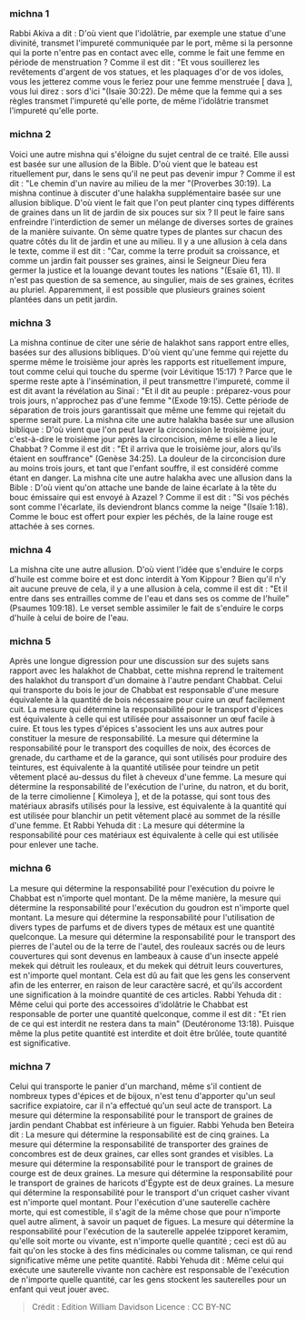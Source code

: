 
### michna 1
Rabbi Akiva a dit : D'où vient que l'idolâtrie, par exemple une statue d'une divinité, transmet l'impureté communiquée par le port, même si la personne qui la porte n'entre pas en contact avec elle, comme le fait une femme en période de menstruation ? Comme il est dit : "Et vous souillerez les revêtements d'argent de vos statues, et les plaquages d'or de vos idoles, vous les jetterez comme vous le feriez pour une femme menstruée [ dava ], vous lui direz : sors d'ici "(Isaïe 30:22). De même que la femme qui a ses règles transmet l'impureté qu'elle porte, de même l'idolâtrie transmet l'impureté qu'elle porte.

### michna 2
Voici une autre mishna qui s'éloigne du sujet central de ce traité. Elle aussi est basée sur une allusion de la Bible. D'où vient que le bateau est rituellement pur, dans le sens qu'il ne peut pas devenir impur ? Comme il est dit : "Le chemin d'un navire au milieu de la mer "(Proverbes 30:19). La mishna continue à discuter d'une halakha supplémentaire basée sur une allusion biblique. D'où vient le fait que l'on peut planter cinq types différents de graines dans un lit de jardin de six pouces sur six ? Il peut le faire sans enfreindre l'interdiction de semer un mélange de diverses sortes de graines de la manière suivante. On sème quatre types de plantes sur chacun des quatre côtés du lit de jardin et une au milieu. Il y a une allusion à cela dans le texte, comme il est dit : "Car, comme la terre produit sa croissance, et comme un jardin fait pousser ses graines, ainsi le Seigneur Dieu fera germer la justice et la louange devant toutes les nations "(Esaïe 61, 11). Il n'est pas question de sa semence, au singulier, mais de ses graines, écrites au pluriel. Apparemment, il est possible que plusieurs graines soient plantées dans un petit jardin.

### michna 3
La mishna continue de citer une série de halakhot sans rapport entre elles, basées sur des allusions bibliques. D'où vient qu'une femme qui rejette du sperme même le troisième jour après les rapports est rituellement impure, tout comme celui qui touche du sperme (voir Lévitique 15:17) ? Parce que le sperme reste apte à l'insémination, il peut transmettre l'impureté, comme il est dit avant la révélation au Sinaï : "Et il dit au peuple : préparez-vous pour trois jours, n'approchez pas d'une femme "(Exode 19:15). Cette période de séparation de trois jours garantissait que même une femme qui rejetait du sperme serait pure. La mishna cite une autre halakha basée sur une allusion biblique : D'où vient que l'on peut laver la circoncision le troisième jour, c'est-à-dire le troisième jour après la circoncision, même si elle a lieu le Chabbat ? Comme il est dit : "Et il arriva que le troisième jour, alors qu'ils étaient en souffrance" (Genèse 34:25). La douleur de la circoncision dure au moins trois jours, et tant que l'enfant souffre, il est considéré comme étant en danger. La mishna cite une autre halakha avec une allusion dans la Bible : D'où vient qu'on attache une bande de laine écarlate à la tête du bouc émissaire qui est envoyé à Azazel ? Comme il est dit : "Si vos péchés sont comme l'écarlate, ils deviendront blancs comme la neige "(Isaïe 1:18). Comme le bouc est offert pour expier les péchés, de la laine rouge est attachée à ses cornes.

### michna 4
La mishna cite une autre allusion. D'où vient l'idée que s'enduire le corps d'huile est comme boire et est donc interdit à Yom Kippour ? Bien qu'il n'y ait aucune preuve de cela, il y a une allusion à cela, comme il est dit : "Et il entre dans ses entrailles comme de l'eau et dans ses os comme de l'huile" (Psaumes 109:18). Le verset semble assimiler le fait de s'enduire le corps d'huile à celui de boire de l'eau.

### michna 5
Après une longue digression pour une discussion sur des sujets sans rapport avec les halakhot de Chabbat, cette mishna reprend le traitement des halakhot du transport d'un domaine à l'autre pendant Chabbat. Celui qui transporte du bois le jour de Chabbat est responsable d'une mesure équivalente à la quantité de bois nécessaire pour cuire un œuf facilement cuit. La mesure qui détermine la responsabilité pour le transport d'épices est équivalente à celle qui est utilisée pour assaisonner un œuf facile à cuire. Et tous les types d'épices s'associent les uns aux autres pour constituer la mesure de responsabilité. La mesure qui détermine la responsabilité pour le transport des coquilles de noix, des écorces de grenade, du carthame et de la garance, qui sont utilisés pour produire des teintures, est équivalente à la quantité utilisée pour teindre un petit vêtement placé au-dessus du filet à cheveux d'une femme. La mesure qui détermine la responsabilité de l'exécution de l'urine, du natron, et du borit, de la terre cimolienne [ Kimoleya ], et de la potasse, qui sont tous des matériaux abrasifs utilisés pour la lessive, est équivalente à la quantité qui est utilisée pour blanchir un petit vêtement placé au sommet de la résille d'une femme. Et Rabbi Yehuda dit : La mesure qui détermine la responsabilité pour ces matériaux est équivalente à celle qui est utilisée pour enlever une tache.

### michna 6
La mesure qui détermine la responsabilité pour l'exécution du poivre le Chabbat est n'importe quel montant. De la même manière, la mesure qui détermine la responsabilité pour l'exécution du goudron est n'importe quel montant. La mesure qui détermine la responsabilité pour l'utilisation de divers types de parfums et de divers types de métaux est une quantité quelconque. La mesure qui détermine la responsabilité pour le transport des pierres de l'autel ou de la terre de l'autel, des rouleaux sacrés ou de leurs couvertures qui sont devenus en lambeaux à cause d'un insecte appelé mekek qui détruit les rouleaux, et du mekek qui détruit leurs couvertures, est n'importe quel montant. Cela est dû au fait que les gens les conservent afin de les enterrer, en raison de leur caractère sacré, et qu'ils accordent une signification à la moindre quantité de ces articles. Rabbi Yehuda dit : Même celui qui porte des accessoires d'idolâtrie le Chabbat est responsable de porter une quantité quelconque, comme il est dit : "Et rien de ce qui est interdit ne restera dans ta main" (Deutéronome 13:18). Puisque même la plus petite quantité est interdite et doit être brûlée, toute quantité est significative.

### michna 7
Celui qui transporte le panier d'un marchand, même s'il contient de nombreux types d'épices et de bijoux, n'est tenu d'apporter qu'un seul sacrifice expiatoire, car il n'a effectué qu'un seul acte de transport. La mesure qui détermine la responsabilité pour le transport de graines de jardin pendant Chabbat est inférieure à un figuier. Rabbi Yehuda ben Beteira dit : La mesure qui détermine la responsabilité est de cinq graines. La mesure qui détermine la responsabilité de transporter des graines de concombres est de deux graines, car elles sont grandes et visibles. La mesure qui détermine la responsabilité pour le transport de graines de courge est de deux graines. La mesure qui détermine la responsabilité pour le transport de graines de haricots d'Égypte est de deux graines. La mesure qui détermine la responsabilité pour le transport d'un criquet casher vivant est n'importe quel montant. Pour l'exécution d'une sauterelle cachère morte, qui est comestible, il s'agit de la même chose que pour n'importe quel autre aliment, à savoir un paquet de figues. La mesure qui détermine la responsabilité pour l'exécution de la sauterelle appelée tzipporet keramim, qu'elle soit morte ou vivante, est n'importe quelle quantité ; ceci est dû au fait qu'on les stocke à des fins médicinales ou comme talisman, ce qui rend significative même une petite quantité. Rabbi Yehuda dit : Même celui qui exécute une sauterelle vivante non cachère est responsable de l'exécution de n'importe quelle quantité, car les gens stockent les sauterelles pour un enfant qui veut jouer avec.

>Crédit : Edition William Davidson
>Licence : CC BY-NC
